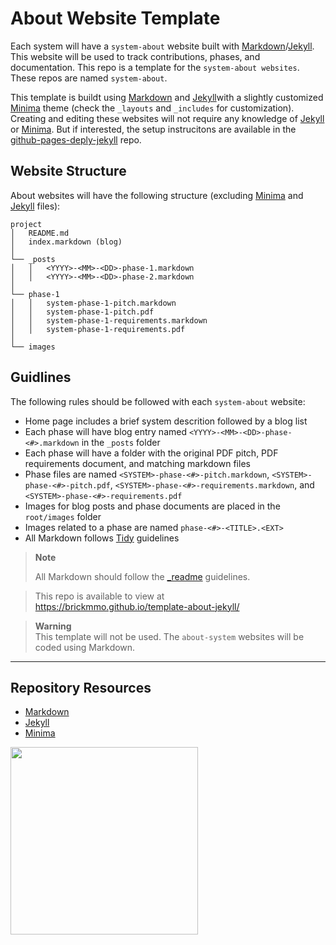 # About Website Template

Each system will have a `system-about` website built with [Markdown](https://daringfireball.net/projects/markdown/)/[Jekyll](https://jekyllrb.com/). This website will be used to track contributions, phases, and documentation. This repo is a template for the `system-about websites`. These repos are named `system-about`.

This template is buildt using [Markdown](https://daringfireball.net/projects/markdown/) and [Jekyll](https://jekyllrb.com/)with a slightly customized [Minima](https://github.com/jekyll/minima) theme (check the `_layouts` and `_includes` for customization). Creating and editing these websites will not require any knowledge of [Jekyll](https://jekyllrb.com/) or [Minima](https://github.com/jekyll/minima). But if interested, the setup instrucitons are available in the [github-pages-deply-jekyll](https://github.com/codeadamca/github-pages-deploy-jekyll) repo.

## Website Structure

About websites will have the following structure (excluding [Minima](https://github.com/jekyll/minima) and [Jekyll](https://jekyllrb.com/) files): 

```
project
│   README.md
│   index.markdown (blog)
│
└── _posts
│   │   <YYYY>-<MM>-<DD>-phase-1.markdown
│   │   <YYYY>-<MM>-<DD>-phase-2.markdown
│
└── phase-1
│   │   system-phase-1-pitch.markdown
│   │   system-phase-1-pitch.pdf
│   │   system-phase-1-requirements.markdown
│   │   system-phase-1-requirements.pdf
│
└── images
```

## Guidlines

The following rules should be followed with each `system-about` website:

- Home page includes a brief system descrition followed by a blog list
- Each phase will have blog entry named `<YYYY>-<MM>-<DD>-phase-<#>.markdown` in the `_posts` folder
- Each phase will have a folder with the original PDF pitch, PDF requirements document, and matching markdown files
- Phase files are named `<SYSTEM>-phase-<#>-pitch.markdown`, `<SYSTEM>-phase-<#>-pitch.pdf`, `<SYSTEM>-phase-<#>-requirements.markdown`, and `<SYSTEM>-phase-<#>-requirements.pdf`
- Images for blog posts and phase documents are placed in the `root/images` folder
- Images related to a phase are named `phase-<#>-<TITLE>.<EXT>`
- All Markdown follows [Tidy](https://tidy.codeadam.ca/) guidelines

> **Note**
> 
> All Markdown should follow the [_readme](https://readme.codeadam.ca/) guidelines.

> This repo is available to view at  
> https://brickmmo.github.io/template-about-jekyll/

> **Warning**  
> This template will not be used. The `about-system` websites will be coded using Markdown.

***

## Repository Resources

* [Markdown](https://daringfireball.net/projects/markdown/)
* [Jekyll](https://jekyllrb.com/)
* [Minima](https://github.com/jekyll/minima)

<a href="https://brickmmo.com">
<img src="https://brickmmo.com/images/brickmmo-logo-horizontal.jpg" width="300">
</a>
